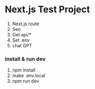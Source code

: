 # Next.js Test Project

1. Next.js route
2. Seo
3. Get api/\*
4. Set .env
5. chat GPT

### install & run dev

1. npm install
2. make .env.local
3. npm run dev
